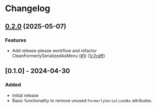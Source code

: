 # Changelog

## [0.2.0](https://github.com/hatayama/CleanFormerlySerializedAs/compare/v0.1.4...v0.2.0) (2025-05-07)


### Features

* Add release-please workflow and refactor CleanFormerlySerializedAsMenu ([#1](https://github.com/hatayama/CleanFormerlySerializedAs/issues/1)) ([1c7cdff](https://github.com/hatayama/CleanFormerlySerializedAs/commit/1c7cdff05d60331f042d27f96b10f7ae91c77365))

## [0.1.0] - 2024-04-30

### Added
- Initial release
- Basic functionality to remove unused `FormerlySerializedAs` attributes.
